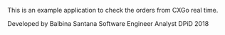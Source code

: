 This is an example application to check the orders from CXGo real time.

Developed by Balbina Santana
Software Engineer Analyst DPiD 2018 
